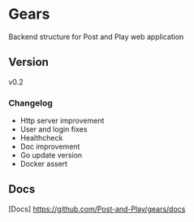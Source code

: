 # Gears

Backend structure for Post and Play web application

## Version

v0.2

### Changelog

- Http server improvement
- User and login fixes
- Healthcheck
- Doc improvement
- Go update version
- Docker assert

## Docs

[Docs] https://github.com/Post-and-Play/gears/docs

